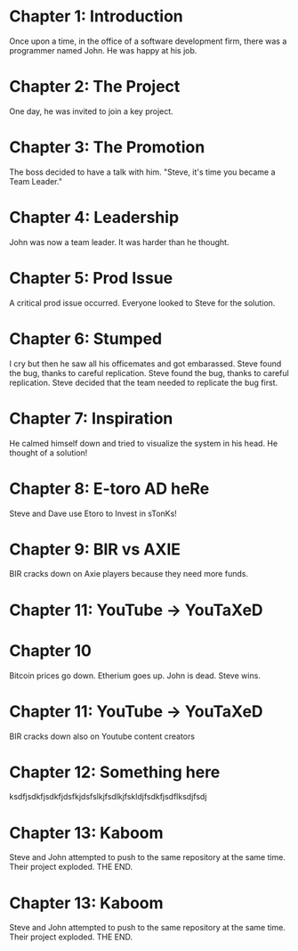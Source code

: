 # Chapter 1: Introduction
Once upon a time, in the office of a software development firm, there was a programmer named John. He was happy at his job.
# Chapter 2: The Project
One day, he was invited to join a key project.
# Chapter 3: The Promotion
The boss decided to have a talk with him. "Steve, it's time you became a Team Leader."	
# Chapter 4: Leadership
John was now a team leader. It was harder than he thought.
# Chapter 5: Prod Issue
A critical prod issue occurred. Everyone looked to Steve for the solution.
# Chapter 6: Stumped
I cry but then he saw all his officemates and got embarassed. Steve found the bug, thanks to careful replication. Steve found the bug, thanks to careful replication. 
Steve decided that the team needed to replicate the bug first.
# Chapter 7: Inspiration 
He calmed himself down and tried to visualize the system in his head. He thought of a solution!
# Chapter 8: E-toro AD heRe
Steve and Dave use Etoro to Invest in sTonKs!

# Chapter 9: BIR vs AXIE

BIR cracks down on Axie players because they need more funds.

# Chapter 11: YouTube -> YouTaXeD

# Chapter 10 
Bitcoin prices go down. Etherium goes up. John is dead. Steve wins.

# Chapter 11: YouTube -> YouTaXeD

BIR cracks down also on Youtube content creators

# Chapter 12: Something here

ksdfjsdkfjsdkfjdsfkjdsfslkjfsdlkjfskldjfsdkfjsdflksdjfsdj

# Chapter 13: Kaboom

Steve and John attempted to push to the same repository at the same time. Their project exploded. THE END.

# Chapter 13: Kaboom

Steve and John attempted to push to the same repository at the same time. Their project exploded. THE END.
